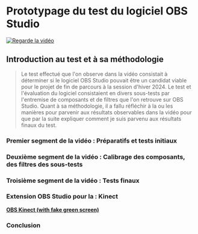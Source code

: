 # Prototypage du test du logiciel OBS Studio

[![Regarde la vidéo](../prototypage/preview.png)](../prototypage/prototypage.mp4)

## Introduction au test et à sa méthodologie

>Le test effectué que l'on observe dans la vidéo consistait à déterminer si le logiciel OBS Studio pouvait être un candidat viable pour le projet de fin de parcours à la session d'hiver 2024. Le test et l'évaluation du logiciel consistaient en divers sous-tests par l'entremise de composants et de filtres que l'on retrouve sur OBS Studio. Quant à sa méthodologie, il a fallu réfléchir à la ou les manières pour parvenir aux résultats observables dans la vidéo pour que par la suite expliquer comment je suis parvenu aux résultats finaux du test.

### Premier segment de la vidéo : Préparatifs et tests initiaux

### Deuxième segment de la vidéo : Calibrage des composants, des filtres des sous-tests

### Troisième segment de la vidéo : Tests finaux

### Extension OBS Studio pour la : Kinect

**[OBS Kinect (with fake green screen)](https://obsproject.com/forum/resources/obs-kinect-with-faux-green-screen.897/)**

### Conclusion
